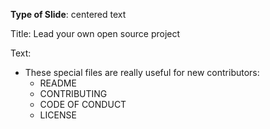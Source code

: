 **Type of Slide**: centered text

Title: Lead your own open source project

Text: 

* These special files are really useful for new contributors:
  * README
  * CONTRIBUTING
  * CODE OF CONDUCT
  * LICENSE

